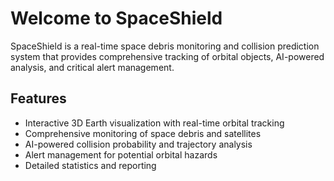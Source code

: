 
# Welcome to SpaceShield

SpaceShield is a real-time space debris monitoring and collision prediction system that provides comprehensive tracking of orbital objects, AI-powered analysis, and critical alert management.

## Features

- Interactive 3D Earth visualization with real-time orbital tracking
- Comprehensive monitoring of space debris and satellites
- AI-powered collision probability and trajectory analysis
- Alert management for potential orbital hazards
- Detailed statistics and reporting
